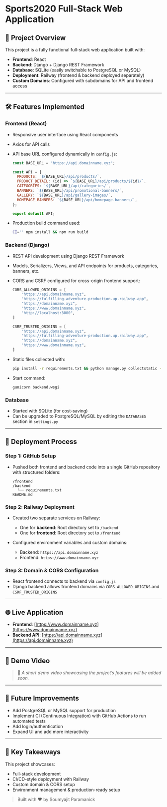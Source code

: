# Sports2020 Full-Stack Web Application

## 🧾 Project Overview

This project is a fully functional full-stack web application built with:

* **Frontend**: React
* **Backend**: Django + Django REST Framework
* **Database**: SQLite (easily switchable to PostgreSQL or MySQL)
* **Deployment**: Railway (frontend & backend deployed separately)
* **Custom Domains**: Configured with subdomains for API and frontend access

---

## 🛠️ Features Implemented

### Frontend (React)

* Responsive user interface using React components
* Axios for API calls
* API base URL configured dynamically in `config.js`:

  ```js
  const BASE_URL = "https://api.domainname.xyz";

  const API = {
    PRODUCTS: `${BASE_URL}/api/products/`,
    PRODUCT_DETAIL: (id) => `${BASE_URL}/api/products/${id}/`,
    CATEGORIES: `${BASE_URL}/api/categories/`,
    BANNERS: `${BASE_URL}/api/promotional-banners/`,
    GALLERY: `${BASE_URL}/api/gallery-images/`,
    HOMEPAGE_BANNERS: `${BASE_URL}/api/homepage-banners/`,
  };

  export default API;
  ```
* Production build command used:

  ```bash
  CI='' npm install && npm run build
  ```

### Backend (Django)

* REST API development using Django REST Framework
* Models, Serializers, Views, and API endpoints for products, categories, banners, etc.
* CORS and CSRF configured for cross-origin frontend support:

  ```python
  CORS_ALLOWED_ORIGINS = [
      "https://api.domainname.xyz",
      "https://fulfilling-adventure-production.up.railway.app",
      "https://domainname.xyz",
      "https://www.domainname.xyz",
      "http://localhost:3000",
  ]

  CSRF_TRUSTED_ORIGINS = [
      "https://api.domainname.xyz",
      "https://fulfilling-adventure-production.up.railway.app",
      "https://domainname.xyz",
      "https://www.domainname.xyz",
  ]
  ```
* Static files collected with:

  ```bash
  pip install -r requirements.txt && python manage.py collectstatic --noinput
  ```
* Start command:

  ```bash
  gunicorn backend.wsgi
  ```

### Database

* Started with SQLite (for cost-saving)
* Can be upgraded to PostgreSQL/MySQL by editing the `DATABASES` section in `settings.py`

---

## 🚀 Deployment Process

### Step 1: GitHub Setup

* Pushed both frontend and backend code into a single GitHub repository with structured folders:

  ```
  /frontend
  /backend
    └── requirements.txt
  README.md
  ```

### Step 2: Railway Deployment

* Created two separate services on Railway:

  * One for **backend**: Root directory set to `/backend`
  * One for **frontend**: Root directory set to `/frontend`

* Configured environment variables and custom domains:

  * Backend: `https://api.domainname.xyz`
  * Frontend: `https://www.domainname.xyz`

### Step 3: Domain & CORS Configuration

* React frontend connects to backend via `config.js`
* Django backend allows frontend domains via `CORS_ALLOWED_ORIGINS` and `CSRF_TRUSTED_ORIGINS`

---

## 🌐 Live Application

* **Frontend**: [https://www.domainname.xyz](https://www.domainname.xyz)
* **Backend API**: [https://api.domainname.xyz](https://api.domainname.xyz)

---

## 🎥 Demo Video

> 📌 *A short demo video showcasing the project’s features will be added soon.*


---

## 🔄 Future Improvements

* Add PostgreSQL or MySQL support for production
* Implement CI (Continuous Integration) with GitHub Actions to run automated tests
* Add login/authentication
* Expand UI and add more interactivity

---

## 📌 Key Takeaways

This project showcases:

* Full-stack development
* CI/CD-style deployment with Railway
* Custom domain & CORS setup
* Environment management & production-ready setup

> Built with ❤️ by Soumyajit Paramanick
